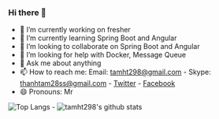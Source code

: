 ### Hi there 👋

- 🔭 I’m currently working on fresher
- 🌱 I’m currently learning Spring Boot and Angular
- 👯 I’m looking to collaborate on Spring Boot and Angular
- 🤔 I’m looking for help with Docker, Message Queue
- 💬 Ask me about anything
- 📫 How to reach me: Email: tamht298@gmail.com - Skype: thanhtam28ss@gmail.com - [Twitter](https://twitter.com/matth0998) - [Facebook](https://facebook.com/matth0998)
- 😄 Pronouns: Mr

![Top Langs](https://github-readme-stats.vercel.app/api/top-langs/?username=tamht298&show_icons=true) - ![tamht298's github stats](https://github-readme-stats.vercel.app/api?username=tamht298&show_icons=true)
